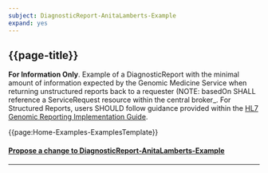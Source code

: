 ```yaml
---
subject: DiagnosticReport-AnitaLamberts-Example
expand: yes
---
```




## {{page-title}}

**For Information Only**. Example of a DiagnosticReport with the minimal amount of information expected by the Genomic Medicine Service when returning unstructured reports back to a requester (NOTE: basedOn SHALL reference a ServiceRequest resource within the central broker_. For Structured Reports, users SHOULD follow guidance provided within the [HL7 Genomic Reporting Implementation Guide](http://hl7.org/fhir/uv/genomics-reporting/index.html).


{{page:Home-Examples-ExamplesTemplate}}



<div id="Feedback" class="tabcontent">
<h4><a href='https://simplifier.net/NHS-Digital-FHIR-Genomics-Implementation-Guide/DiagnosticReport-AnitaLamberts-Example/~issues?level=File' target="_blank">Propose a change to DiagnosticReport-AnitaLamberts-Example</a></h4>
</div>

---